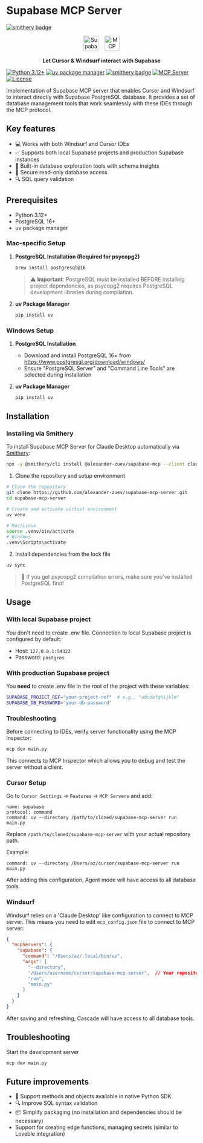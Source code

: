 # Supabase MCP Server

[![smithery badge](https://smithery.ai/badge/@alexander-zuev/supabase-mcp)](https://smithery.ai/server/@alexander-zuev/supabase-mcp)

<p align="center">
  <picture>
    <source media="(prefers-color-scheme: dark)" srcset="https://github.com/user-attachments/assets/4a363bcd-7c15-47fa-a72a-d159916517f7" />
    <source media="(prefers-color-scheme: light)" srcset="https://github.com/user-attachments/assets/d255388e-cb1b-42ea-a7b2-0928f031e0df" />
    <img alt="Supabase" src="https://github.com/user-attachments/assets/d255388e-cb1b-42ea-a7b2-0928f031e0df" height="40" />
  </picture>
  &nbsp;&nbsp;
  <picture>
    <source media="(prefers-color-scheme: dark)" srcset="https://github.com/user-attachments/assets/38db1bcd-50df-4a49-a106-1b5afd924cb2" />
    <source media="(prefers-color-scheme: light)" srcset="https://github.com/user-attachments/assets/82603097-07c9-42bb-9cbc-fb8f03560926" />
    <img alt="MCP" src="https://github.com/user-attachments/assets/82603097-07c9-42bb-9cbc-fb8f03560926" height="40" />
  </picture>
</p>

<p align="center">
  <strong>Let Cursor & Windsurf interact with Supabase</strong>
</p>

[![Python 3.12+](https://img.shields.io/badge/python-3.12%2B-blue.svg)](https://www.python.org/downloads/)
[![uv package manager](https://img.shields.io/badge/uv-package%20manager-blueviolet)](https://github.com/astral-sh/uv)
[![smithery badge](https://smithery.ai/badge/@alexander-zuev/supabase-mcp)](https://smithery.ai/server/@alexander-zuev/supabase-mcp)
[![MCP Server](https://img.shields.io/badge/MCP-Server-orange)](https://modelcontextprotocol.io/introduction)
[![License](https://img.shields.io/badge/license-Apache%202.0-blue.svg)](LICENSE)


Implementation of Supabase MCP server that enables Cursor and Windsurf to interact directly with Supabase PostgreSQL database. It provides a set of database management tools that work seamlessly with these IDEs through the MCP protocol.

## Key features
- 💻 Works with both Windsurf and Cursor IDEs
- ✅ Supports both local Supabase projects and production Supabase instances
- 🔨 Built-in database exploration tools with schema insights
- 🔐 Secure read-only database access
- 🔍 SQL query validation

## Prerequisites
- Python 3.12+
- PostgreSQL 16+
- uv package manager

### Mac-specific Setup
1. **PostgreSQL Installation (Required for psycopg2)**
   ```bash
   brew install postgresql@16
   ```
   > ⚠️ **Important**: PostgreSQL must be installed BEFORE installing project dependencies, as psycopg2 requires PostgreSQL development libraries during compilation.

2. **uv Package Manager**
   ```bash
   pip install uv
   ```

### Windows Setup
1. **PostgreSQL Installation**
   - Download and install PostgreSQL 16+ from https://www.postgresql.org/download/windows/
   - Ensure "PostgreSQL Server" and "Command Line Tools" are selected during installation

2. **uv Package Manager**
   ```bash
   pip install uv
   ```

## Installation

### Installing via Smithery

To install Supabase MCP Server for Claude Desktop automatically via [Smithery](https://smithery.ai/server/@alexander-zuev/supabase-mcp):

```bash
npx -y @smithery/cli install @alexander-zuev/supabase-mcp --client claude
```

1. Clone the repository and setup environment
```bash
# Clone the repository
git clone https://github.com/alexander-zuev/supabase-mcp-server.git
cd supabase-mcp-server

# Create and activate virtual environment
uv venv

# Mac/Linux
source .venv/bin/activate
# Windows
.venv\Scripts\activate
```

2. Install dependencies from the lock file
```bash
uv sync
```
> 📝 If you get psycopg2 compilation errors, make sure you've installed PostgreSQL first!

## Usage

### With local Supabase project

You don't need to create .env file. Connection to local Supabase project is configured by default:
- Host: `127.0.0.1:54322`
- Password: `postgres`

### With production Supabase project
You **need** to create .env file in the root of the project with these variables:
```bash
SUPABASE_PROJECT_REF="your-project-ref"  # e.g., "abcdefghijklm"
SUPABASE_DB_PASSWORD="your-db-password"
```

### Troubleshooting

Before connecting to IDEs, verify server functionality using the MCP Inspector:
```bash
mcp dev main.py
```
This connects to MCP Inspector which allows you to debug and test the server without a client.

### Cursor Setup
Go to `Cursor Settings` -> `Features` -> `MCP Servers` and add:

```
name: supabase
protocol: command
command: uv --directory /path/to/cloned/supabase-mcp-server run main.py
```
Replace `/path/to/cloned/supabase-mcp-server` with your actual repository path.

Example:
```
command: uv --directory /Users/az/cursor/supabase-mcp-server run main.py
```

After adding this configuration, Agent mode will have access to all database tools.

### Windsurf
Windsurf relies on a 'Claude Desktop' like configuration to connect to MCP server. This means you need to edit `mcp_config.json` file to connect to MCP server:

```json
{
  "mcpServers": {
    "supabase": {
      "command": "/Users/az/.local/bin/uv",
      "args": [
        "--directory",
        "/Users/username/cursor/supabase-mcp-server",  // Your repository path
        "run",
        "main.py"
      ]
    }
  }
}
```
After saving and refreshing, Cascade will have access to all database tools.

## Troubleshooting

Start the development server
```bash
mcp dev main.py
```

## Future improvements
- 🐍 Support methods and objects available in native Python SDK
- 🔍 Improve SQL syntax validation
- 📦 Simplify packaging (no installation and dependencies should be necessary)
- Support for creating edge functions, managing secrets (similar to Loveble integration)
